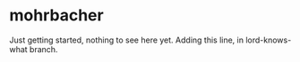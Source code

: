 # mohrbacher
Just getting started, nothing to see here yet.
Adding this line, in lord-knows-what branch.

